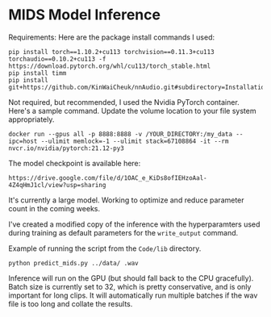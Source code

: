 # MIDS Model Inference

Requirements:
Here are the package install commands I used:
```
pip install torch==1.10.2+cu113 torchvision==0.11.3+cu113 torchaudio==0.10.2+cu113 -f https://download.pytorch.org/whl/cu113/torch_stable.html
pip install timm
pip install git+https://github.com/KinWaiCheuk/nnAudio.git#subdirectory=Installation
```

Not required, but recommended, I used the Nvidia PyTorch container.  Here's a sample command.  Update the volume location to your file system appropriately.

```
docker run --gpus all -p 8888:8888 -v /YOUR_DIRECTORY:/my_data --ipc=host --ulimit memlock=-1 --ulimit stack=67108864 -it --rm nvcr.io/nvidia/pytorch:21.12-py3
```

The model checkpoint is available here:
```
https://drive.google.com/file/d/1OAC_e_KiDs8ofIEHzoAal-4Z4qHmJ1cl/view?usp=sharing
```

It's currently a large model.  Working to optimize and reduce parameter count in the coming weeks.

I've created a modified copy of the inference with the hyperparamters used during training as default parameters for the `write_output` command.

Example of running the script from the `Code/lib` directory.

`python predict_mids.py ../data/ .wav`

Inference will run on the GPU (but should fall back to the CPU gracefully).  Batch size is currently set to 32, which is pretty conservative, and is only important for long clips.  It will automatically run multiple batches if the wav file is too long and collate the results.
